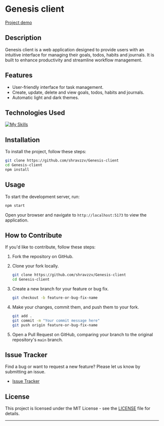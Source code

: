 # Genesis client

[Project demo](https://genesis-client-chi.vercel.app/)

## Description

Genesis client is a web application designed to provide users with an intuitive interface for managing their goals, todos, habits and journals. It is built to enhance productivity and streamline workflow management.

## Features

- User-friendly interface for task management.
- Create, update, delete and view goals, todos, habits and journals.
- Automatic light and dark themes.

## Technologies Used

[![My Skills](https://skillicons.dev/icons?i=css,git,github,html,js,md,react,vercel,vscode)](https://skillicons.dev)

## Installation

To install the project, follow these steps:

```bash
git clone https://github.com/shravzzv/Genesis-client
cd Genesis-client
npm install
```

## Usage

To start the development server, run:

```bash
npm start
```

Open your browser and navigate to `http://localhost:5173` to view the application.

## How to Contribute

If you'd like to contribute, follow these steps:

1. Fork the repository on GitHub.
2. Clone your fork locally.

   ```bash
   git clone https://github.com/shravzzv/Genesis-client
   cd Genesis-client
   ```

3. Create a new branch for your feature or bug fix.

   ```bash
   git checkout -b feature-or-bug-fix-name
   ```

4. Make your changes, commit them, and push them to your fork.

   ```bash
   git add .
   git commit -m "Your commit message here"
   git push origin feature-or-bug-fix-name
   ```

5. Open a Pull Request on GitHub, comparing your branch to the original repository's `main` branch.

## Issue Tracker

Find a bug or want to request a new feature? Please let us know by submitting an issue.

- [Issue Tracker](https://github.com/shravzzv/Genesis-client/issues)

## License

This project is licensed under the MIT License - see the [LICENSE](LICENSE) file for details.

---
